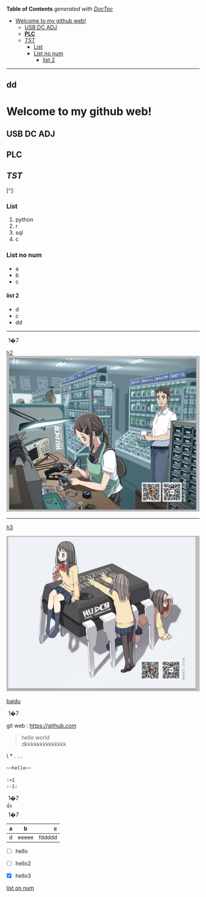 <!-- START doctoc generated TOC please keep comment here to allow auto update -->
<!-- DON'T EDIT THIS SECTION, INSTEAD RE-RUN doctoc TO UPDATE -->
**Table of Contents**  *generated with [DocToc](https://github.com/thlorenz/doctoc)*

- [Welcome to my github web!](#welcome-to-my-github-web)
  - [USB DC ADJ](#usb-dc-adj)
  - [**PLC**](#plc)
  - [*TST*](#tst)
    - [List](#list)
    - [List no num](#list-no-num)
      - [list 2](#list-2)

<!-- END doctoc generated TOC please keep comment here to allow auto update -->

---
dd
---
<link rel="stylesheet" href="http://yandex.st/highlightjs/6.2/styles/googlecode.min.css">
 
<script src="http://code.jquery.com/jquery-1.7.2.min.js"></script>
<script src="http://yandex.st/highlightjs/6.2/highlight.min.js"></script>
 
<script>hljs.initHighlightingOnLoad();</script>
<script type="text/javascript">
 $(document).ready(function(){
      $("h2,h3,h4,h5,h6").each(function(i,item){
        var tag = $(item).get(0).localName;
        $(item).attr("id","wow"+i);
        $("#category").append('<a class="new'+tag+'" href="#wow'+i+'">'+$(this).text()+'</a></br>');
        $(".newh2").css("margin-left",0);
        $(".newh3").css("margin-left",20);
        $(".newh4").css("margin-left",40);
        $(".newh5").css("margin-left",60);
        $(".newh6").css("margin-left",80);
      });
 });
</script>
<div id="category"></div>

# Welcome to my github web!










## USB DC ADJ


## **PLC**  


## *TST*

[^]: 



### List
1. python
2. r
3. sql
4. c

### List no num
- a
- b
- c
#### list 2
- d
- c
- dd

-----


 1�7        

[h2](h2.md)
![h2](h2.jpg)

------

[h3]()

![img](h1.jpg)


[baidu](https://www.baidu.com)     

 1�7         



git web : <https://github.com>

> hello world    
> dkkkkkkkkkkkkkk

\\ \*  \. . .
    
    ~~hello~~    
    
    :+1
    :-1:


 1�7              
:+1:              
 1�7     

| a | b | c |
| ---- | :---: | ---: |
| d | eeeee  |  fddddd |




- [ ] hello
- [ ] hello2
- [x] hello3


[list on num ](#list-no-num)   

